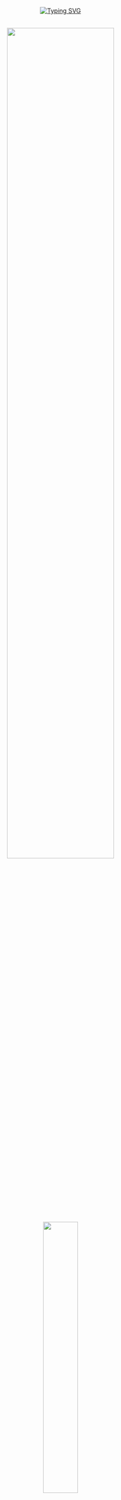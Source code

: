 <div align="center">

[![Typing SVG](https://readme-typing-svg.herokuapp.com/?color=5D7EF7FF&size=35&center=true&vCenter=true&width=1000&lines=Hello,+I'm+Raphael+Torres!+👋;+Welcome!+:%29)](https://git.io/typing-svg)
  
</div><br>

<div style="border: none;">

<div align="center">
  <img width="70%" src="https://i.ytimg.com/vi/vTsPMmeSexk/maxresdefault.jpg">
  <a href="https://github.com/raphavtorres">
<div>

<div style="display: inline_block" align="center"><br>
  <img src="https://skillicons.dev/icons?i=java,spring,docker,ubuntu,git,react,nextjs,py,django&perline=20" width="40%" height="40%"/>
</div>
  
##
<div align="center">

  ## About Me

  ### Currently learning:
🍃 Springboot (rest api, microservice etc.) | 🐳 Containerization with Docker | 📦⛓ Blockchain - Web3.0
  
  ### Academic
🌱 Technical Apprentice in Digital Solutions: CaP/ETS BOSCH <br>
📚 Studying Software Engineering (2023 - 2026): Uninter <br>
🎓 Education: Technician in Systems Development Integrated to High School (2020 - 2022): ETEC Bento Quirino <br>
</div>
 
  ##
  <div align="center"> 
    <a href="https://www.linkedin.com/in/raphaelvtorres" target="_blank" rel="next">
      <img src="https://img.shields.io/badge/-LinkedIn-%230077B5?style=for-the-badge&logo=linkedin&logoColor=white" target="_blank">
    </a> 
  </div>
